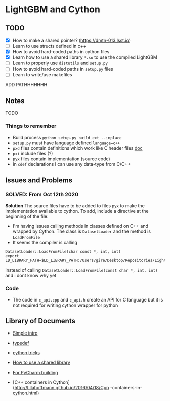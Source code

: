 # LightGBM and Cython


## TODO
- [x] How to make a shared pointer? (https://dmtn-013.lsst.io)
- [ ] Learn to use structs defined in c++
- [x] How to avoid hard-coded paths in cython files
- [x] Learn how to use a shared library `*.so` to use the compiled LightGBM
- [ ] Learn to properly use `distutils` and `setup.py`
- [ ] How to avoid hard-coded paths in `setup.py` files
- [ ] Learn to write/use makefiles

ADD PATHHHHHHH


## Notes

TODO

### Things to remember

* Build process `python setup.py build_ext --inplace`
* `setup.py` must have language defined `language=c++`
* `pxd` files contain definitions which work like C header files [doc](https://cython.readthedocs.io/en/latest/src/tutorial/pxd_files.html)
* `pxi` include files (?)
* `pyx` files contain implementation (source code)
* in `cdef` declarations I can use any data-type from C/C++

## Issues and Problems

### SOLVED: From Oct 12th 2020

**Solution**
The source files have to be added to files `pyx` to make the implementation
 available to cython. To add, include a directive at the beginning of the file:

* I'm having  issues calling methods in classes defined on C++ and wrapped by
 Cython. The class is `DatasetLoader` and the method is `LoadFromFile`
 * It seems the compiler  is calling

 ```
 DatasetLoader::LoadFromFile(char const *, int, int)
export LD_LIBRARY_PATH=$LD_LIBRARY_PATH:/Users/gire/Desktop/Repositories/LightGBM/
```

 instead of calling `DatasetLoader::LoadFromFile(const char *, int, int)` and
  i dont  know why yet

### Code

* The code in `c_api.cpp` and `c_api.h` create an API for C language but it
 is not required for writing cython wrapper for python


## Library of Documents

* [Simple intro](https://stavshamir.github.io/python/making-your-c-library-callable-from-python-by-wrapping-it-with-cython/)
* [typedef](https://cython.readthedocs.io/en/latest/src/userguide/external_C_code.html)
* [cython tricks](https://gist.github.com/ctokheim/6c34dc1d672afca0676a)
* [How to use a shared library](https://stackoverflow.com/questions/16993927/using-cython-to-link-python-to-a-shared-library)

* [For PyCharm building](https://stackoverflow.com/questions/27305343/cython-not-recognizing-c11-commands)

* [C++ containers in Cython](http://tillahoffmann.github.io/2016/04/18/Cpp
-containers-in-cython.html)
